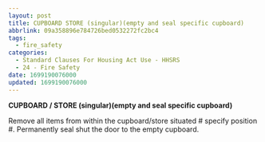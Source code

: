 ```yaml
---
layout: post
title: CUPBOARD STORE (singular)(empty and seal specific cupboard)
abbrlink: 09a358896e784726bed0532272fc2bc4
tags:
  - fire_safety
categories:
  - Standard Clauses For Housing Act Use - HHSRS
  - 24 - Fire Safety
date: 1699190076000
updated: 1699190076000
---
```


**CUPBOARD / STORE (singular)(empty and seal specific cupboard)**

Remove all items from within the cupboard/store situated # specify position #. Permanently seal shut the door to the empty cupboard.

